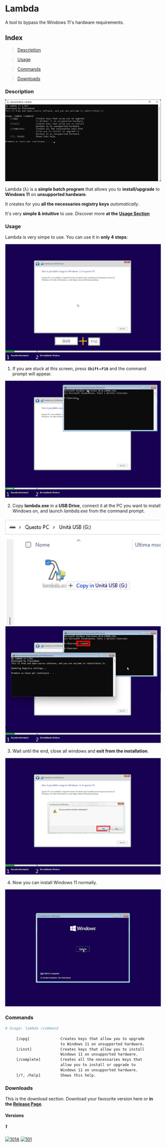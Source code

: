 # Lambda
A tool to bypass the Windows 11's hardware requirements.

## Index

> [Description](https://github.com/franzageek/lambda/blob/main/README.md#description)

> [Usage](https://github.com/franzageek/lambda/blob/main/README.md#usage)

> [Commands](https://github.com/franzageek/lambda/blob/main/README.md#commands)

> [Downloads](https://github.com/franzageek/lambda/blob/main/downloads.md)



### Description

![](https://github.com/franzageek/lambda/blob/images/screenshot.png)

Lambda (λ) is a **simple batch program** that allows you to **install/upgrade** to **Windows 11** on **unsupported hardware**.

It creates for you **all the necessaries registry keys** *automatically*.

It's very **simple & intuitive** to use. Discover more **at the** [**Usage Section**](https://github.com/franzageek/lambda/blob/main/README.md#usage)




### Usage

Lambda is very simpe to use.
You can use it in **only 4 steps**:

![](https://github.com/franzageek/lambda/blob/images/screenshot-2.png)

1) If you are stuck at this screen, press **`Shift`**+**`F10`** and the command prompt will appear.

![](https://github.com/franzageek/lambda/blob/images/screenshot-3.png)

2) Copy **lambda.exe** in a **USB Drive**, connect it at the PC you want to install Windows on, and launch *lambda.exe* from the command prompt.

![](https://github.com/franzageek/lambda/blob/images/screenshot-4.png) ![](https://github.com/franzageek/lambda/blob/images/screenshot-6.png)

3) Wait until the end, close all windows and **exit from the installation**.

![](https://github.com/franzageek/lambda/blob/images/screenshot-7.png)

4) Now you can install Windows 11 normally.

![](https://github.com/franzageek/lambda/blob/images/screenshot-8.png)


### Commands

```bash
# Usage: lambda /command

     [/upg]              Creates keys that allow you to upgrade 
                         to Windows 11 on unsupported hardware.
     [/inst]             Creates keys that allow you to install 
                         Windows 11 on unsupported hardware.
     [/complete]         Creates all the necessaries keys that 
                         allow you to install or upgrade to
                         Windows 11 on unsupported hardware.
     [/?, /help]         Shows this help.
```

### Downloads

This is the download section. Download your favourite version here or **in the [**Release Page**](https://github.com/franzageek/lambda/releases)**.

#### Versions
##### 1
[![101A](https://img.shields.io/badge/1.01A_Latest-Download-brightgreen?style=flat)](https://github.com/franzageek/lambda/releases/download/1.0.1A/lambda.exe) [![101](https://img.shields.io/badge/1.01-Download-green?style=flat)](https://github.com/franzageek/lambda/releases/download/1.0.1/lambda.exe)






